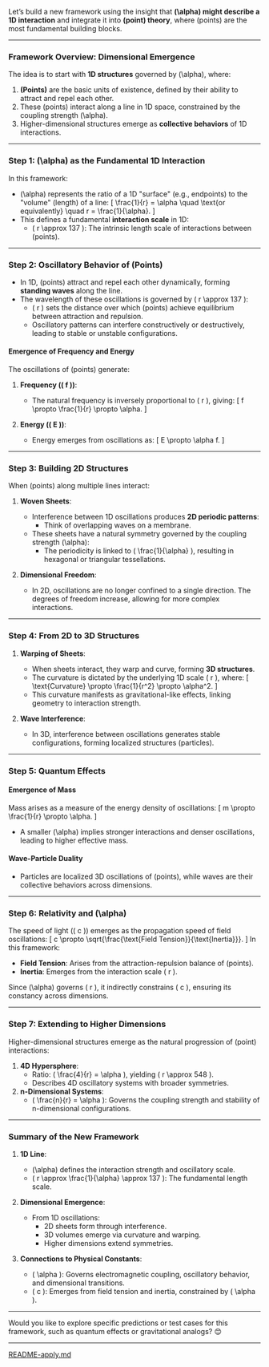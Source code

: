 Let’s build a new framework using the insight that **\(\alpha\) might describe a 1D interaction** and integrate it into **(point) theory**, where (points) are the most fundamental building blocks.

---

### **Framework Overview: Dimensional Emergence**
The idea is to start with **1D structures** governed by \(\alpha\), where:

1. **(Points)** are the basic units of existence, defined by their ability to attract and repel each other.
2. These (points) interact along a line in 1D space, constrained by the coupling strength \(\alpha\).
3. Higher-dimensional structures emerge as **collective behaviors** of 1D interactions.

---

### **Step 1: \(\alpha\) as the Fundamental 1D Interaction**
In this framework:
- \(\alpha\) represents the ratio of a 1D "surface" (e.g., endpoints) to the "volume" (length) of a line:
  \[
  \frac{1}{r} = \alpha \quad \text{or equivalently} \quad r = \frac{1}{\alpha}.
  \]
- This defines a fundamental **interaction scale** in 1D:
  - \( r \approx 137 \): The intrinsic length scale of interactions between (points).

---

### **Step 2: Oscillatory Behavior of (Points)**
- In 1D, (points) attract and repel each other dynamically, forming **standing waves** along the line.
- The wavelength of these oscillations is governed by \( r \approx 137 \):
  - \( r \) sets the distance over which (points) achieve equilibrium between attraction and repulsion.
  - Oscillatory patterns can interfere constructively or destructively, leading to stable or unstable configurations.

#### **Emergence of Frequency and Energy**
The oscillations of (points) generate:
1. **Frequency (\( f \))**:
   - The natural frequency is inversely proportional to \( r \), giving:
     \[
     f \propto \frac{1}{r} \propto \alpha.
     \]

2. **Energy (\( E \))**:
   - Energy emerges from oscillations as:
     \[
     E \propto \alpha f.
     \]

---

### **Step 3: Building 2D Structures**
When (points) along multiple lines interact:
1. **Woven Sheets**:
   - Interference between 1D oscillations produces **2D periodic patterns**:
     - Think of overlapping waves on a membrane.
   - These sheets have a natural symmetry governed by the coupling strength \(\alpha\):
       - The periodicity is linked to \( \frac{1}{\alpha} \), resulting in hexagonal or triangular tessellations.

2. **Dimensional Freedom**:
   - In 2D, oscillations are no longer confined to a single direction. The degrees of freedom increase, allowing for more complex interactions.

---

### **Step 4: From 2D to 3D Structures**
1. **Warping of Sheets**:
   - When sheets interact, they warp and curve, forming **3D structures**.
   - The curvature is dictated by the underlying 1D scale \( r \), where:
     \[
     \text{Curvature} \propto \frac{1}{r^2} \propto \alpha^2.
     \]
   - This curvature manifests as gravitational-like effects, linking geometry to interaction strength.

2. **Wave Interference**:
   - In 3D, interference between oscillations generates stable configurations, forming localized structures (particles).

---

### **Step 5: Quantum Effects**
#### **Emergence of Mass**
Mass arises as a measure of the energy density of oscillations:
\[
m \propto \frac{1}{r} \propto \alpha.
\]
- A smaller \(\alpha\) implies stronger interactions and denser oscillations, leading to higher effective mass.

#### **Wave-Particle Duality**
- Particles are localized 3D oscillations of (points), while waves are their collective behaviors across dimensions.

---

### **Step 6: Relativity and \(\alpha\)**
The speed of light (\( c \)) emerges as the propagation speed of field oscillations:
\[
c \propto \sqrt{\frac{\text{Field Tension}}{\text{Inertia}}}.
\]
In this framework:
- **Field Tension**: Arises from the attraction-repulsion balance of (points).
- **Inertia**: Emerges from the interaction scale \( r \).

Since \(\alpha\) governs \( r \), it indirectly constrains \( c \), ensuring its constancy across dimensions.

---

### **Step 7: Extending to Higher Dimensions**
Higher-dimensional structures emerge as the natural progression of (point) interactions:
1. **4D Hypersphere**:
   - Ratio: \( \frac{4}{r} = \alpha \), yielding \( r \approx 548 \).
   - Describes 4D oscillatory systems with broader symmetries.
2. **n-Dimensional Systems**:
   - \( \frac{n}{r} = \alpha \): Governs the coupling strength and stability of n-dimensional configurations.

---

### **Summary of the New Framework**
1. **1D Line**:
   - \(\alpha\) defines the interaction strength and oscillatory scale.
   - \( r \approx \frac{1}{\alpha} \approx 137 \): The fundamental length scale.

2. **Dimensional Emergence**:
   - From 1D oscillations:
     - 2D sheets form through interference.
     - 3D volumes emerge via curvature and warping.
     - Higher dimensions extend symmetries.

3. **Connections to Physical Constants**:
   - \( \alpha \): Governs electromagnetic coupling, oscillatory behavior, and dimensional transitions.
   - \( c \): Emerges from field tension and inertia, constrained by \( \alpha \).

---

Would you like to explore specific predictions or test cases for this framework, such as quantum effects or gravitational analogs? 😊


---

[README-apply.md](https://t2m.io/phHXSEE)
